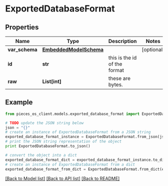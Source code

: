 # ExportedDatabaseFormat


## Properties
Name | Type | Description | Notes
------------ | ------------- | ------------- | -------------
**var_schema** | [**EmbeddedModelSchema**](EmbeddedModelSchema.md) |  | [optional] 
**id** | **str** | this is the id of the format | 
**raw** | **List[int]** | these are bytes. | 

## Example

```python
from pieces_os_client.models.exported_database_format import ExportedDatabaseFormat

# TODO update the JSON string below
json = "{}"
# create an instance of ExportedDatabaseFormat from a JSON string
exported_database_format_instance = ExportedDatabaseFormat.from_json(json)
# print the JSON string representation of the object
print ExportedDatabaseFormat.to_json()

# convert the object into a dict
exported_database_format_dict = exported_database_format_instance.to_dict()
# create an instance of ExportedDatabaseFormat from a dict
exported_database_format_from_dict = ExportedDatabaseFormat.from_dict(exported_database_format_dict)
```
[[Back to Model list]](../README.md#documentation-for-models) [[Back to API list]](../README.md#documentation-for-api-endpoints) [[Back to README]](../README.md)


